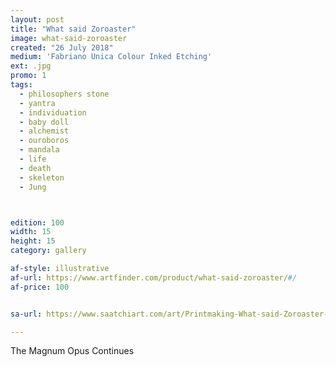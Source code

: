```yaml
---
layout: post
title: "What said Zoroaster"
image: what-said-zoroaster
created: "26 July 2018"
medium: 'Fabriano Unica Colour Inked Etching'
ext: .jpg
promo: 1
tags:
  - philosophers stone
  - yantra
  - individuation
  - baby doll
  - alchemist
  - ouroboros
  - mandala
  - life
  - death
  - skeleton
  - Jung



edition: 100
width: 15
height: 15
category: gallery

af-style: illustrative
af-url: https://www.artfinder.com/product/what-said-zoroaster/#/
af-price: 100


sa-url: https://www.saatchiart.com/art/Printmaking-What-said-Zoroaster-Limited-Edition-1-of-100/19454/4376938/view

---
```


The Magnum Opus Continues